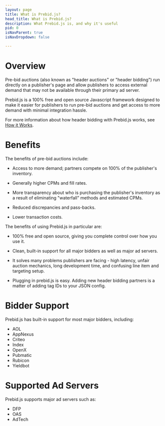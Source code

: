 ```yaml
---
layout: page
title: What is Prebid.js?
head_title: What is Prebid.js?
description: What Prebid.js is, and why it's useful
pid: 0
isNavParent: true
isNavDropdown: false

---
```


<div class="bs-docs-section" markdown="1">

# Overview

Pre-bid auctions (also known as "header auctions" or "header bidding")
run directly on a publisher's page and allow publishers to access
external demand that may not be available through their primary ad
server.

Prebid.js is a 100% free and open source Javascript framework designed
to make it easier for publishers to run pre-bid auctions and get
access to more demand with minimal integration hassle.

For more information about how header bidding with Prebid.js works,
see [How it Works]({{site.github.url}}/how-it-works.html).

</div>

<div class="bs-docs-section" markdown="1">

# Benefits

The benefits of pre-bid auctions include:

- Access to more demand; partners compete on 100% of the publisher's
  inventory.

- Generally higher CPMs and fill rates.

- More transparency about who is purchasing the publisher's inventory
  as a result of eliminating "waterfall" methods and estimated CPMs.

- Reduced discrepancies and pass-backs.

- Lower transaction costs.

The benefits of using Prebid.js in particular are:

- 100% free and open source, giving you complete control over how you
  use it.

- Clean, built-in support for all major bidders as well as major ad
  servers.

- It solves many problems publishers are facing - high latency, unfair
  auction mechanics, long development time, and confusing line item
  and targeting setup.

- Plugging in prebid.js is easy. Adding new header bidding partners is
  a matter of adding tag IDs to your JSON config.

</div>

<div class="bs-docs-section" markdown="1">

# Bidder Support

Prebid.js has built-in support for most major bidders, including:

- AOL
- AppNexus
- Criteo
- Index
- OpenX
- Pubmatic
- Rubicon
- Yieldbot

</div>

<div class="bs-docs-section" markdown="1">

# Supported Ad Servers

Prebid.js supports major ad servers such as:

- DFP
- OAS
- AdTech

</div>
